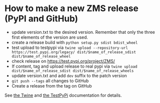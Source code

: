 # How to make a new ZMS release (PyPI and GitHub)

* update version.txt to the desired version. Remember that only the three first elements of the version are used.
* create a release build with `python setup.py sdist bdist_wheel`
* test upload to testpypi via `twine upload --repository-url https://test.pypi.org/legacy/ dist/$name_of_release_sdist dist/$name_of_release_wheel`
* check release on https://test.pypi.org/project/ZMS/
* If content, tag and upload release to real pypi via `twine upload dist/$name_of_release_sdist dist/$name_of_release_wheels`
* update version.txt and add `dev` suffix to the patch version
* `git push --tags` all changes to GitHub
* Create a release from the tag on GitHub

See [the Twine](https://twine.readthedocs.io/en/latest/)
and [the TestPyPi](https://packaging.python.org/guides/using-testpypi/) documentation for details.
